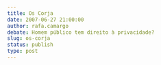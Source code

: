 ```yaml
---
title: Os Corja
date: 2007-06-27 21:00:00
author: rafa.camargo
debate: Homem público tem direito à privacidade?
slug: os-corja
status: publish 
type: post
---
```



